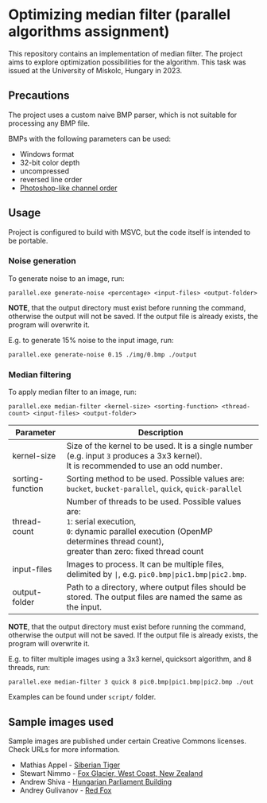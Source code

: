 # Optimizing median filter (parallel algorithms assignment)

This repository contains an implementation of median filter. The project aims to explore optimization possibilities for the algorithm.
This task was issued at the University of Miskolc, Hungary in 2023.

## Precautions

The project uses a custom naive BMP parser, which is not suitable for processing any BMP file.

BMPs with the following parameters can be used:
- Windows format
- 32-bit color depth
- uncompressed
- reversed line order
- [Photoshop-like channel order](https://en.wikipedia.org/wiki/BMP_file_format#/media/File:SLNotation44440.svg)

## Usage
Project is configured to build with MSVC, but the code itself is intended to be portable.

### Noise generation

To generate noise to an image, run:

```
parallel.exe generate-noise <percentage> <input-files> <output-folder>
```

**NOTE**, that the output directory must exist before running the command, otherwise the output will not be saved.
If the output file is already exists, the program will overwrite it.

E.g. to generate 15% noise to the input image, run:

```
parallel.exe generate-noise 0.15 ./img/0.bmp ./output
```

### Median filtering

To apply median filter to an image, run:

```
parallel.exe median-filter <kernel-size> <sorting-function> <thread-count> <input-files> <output-folder>
```

| Parameter | Description |
| --------- | ----------- |
| kernel-size | Size of the kernel to be used. It is a single number (e.g. input `3` produces a 3x3 kernel).<br>It is recommended to use an odd number. |
| sorting-function | Sorting method to be used. Possible values are: `bucket`, `bucket-parallel`, `quick`, `quick-parallel` |
| thread-count | Number of threads to be used. Possible values are:<br>`1`: serial execution,<br>`0`: dynamic parallel execution (OpenMP determines thread count),<br>greater than zero: fixed thread count |
| input-files | Images to process. It can be multiple files, delimited by `\|`, e.g. `pic0.bmp\|pic1.bmp\|pic2.bmp`. |
| output-folder | Path to a directory, where output files should be stored. The output files are named the same as the input. |

**NOTE**, that the output directory must exist before running the command, otherwise the output will not be saved.
If the output file is already exists, the program will overwrite it.

E.g. to filter multiple images using a 3x3 kernel, quicksort algorithm, and 8 threads, run:

```
parallel.exe median-filter 3 quick 8 pic0.bmp|pic1.bmp|pic2.bmp ./out
```

Examples can be found under `script/` folder.

## Sample images used

Sample images are published under certain Creative Commons licenses. Check URLs for more information.

- Mathias Appel - [Siberian Tiger](https://commons.wikimedia.org/wiki/File:Siberian_Tiger_-_53220812820.jpg)
- Stewart Nimmo - [Fox Glacier, West Coast, New Zealand](https://commons.wikimedia.org/wiki/File:TWC_Fox_%E2%80%A2_Nimmo_%E2%80%A2_MRD_27.jpg)
- Andrew Shiva - [Hungarian Parliament Building](https://commons.wikimedia.org/wiki/File:HUN-2015-Budapest-Hungarian_Parliament_(Budapest)_2015-02.jpg)
- Andrey Gulivanov - [Red Fox](https://commons.wikimedia.org/wiki/File:Red_fox_(52543116115).jpg)

